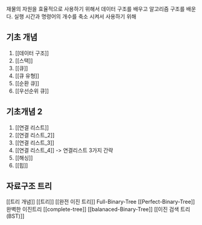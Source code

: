 
재물의 자원을 효율적으로 사용하기 위해서 데이터 구조를 배우고 알고리즘 구조를 배운다.
실행 시간과 명령어의 개수를 축소 시켜서 사용하기 위해

## 기초 개념
1. [[데이터 구조]]
2. [[스택]]
3. [[큐]]
4. [[큐 유형]]
5. [[순환 큐]]
6. [[우선순위 큐]]
## 기초개념 2
1. [[연결 리스트]]
2. [[연결 리스트_2]]
3. [[연결 리스트_3]]
4. [[연결 리스트_4]] -> 연결리스트 3가지 간략
5. [[해싱]]
6. [[힙]]
## 자료구조 트리
[[트리 개념]]
[[트리]]
[[완전 이진 트리]] Full-Binary-Tree
[[Perfect-Binary-Tree]] 완벽한 이진트리
[[complete-tree]]
[[balanaced-Binary-Tree]]
[[이진 검색 트리(BST)]]